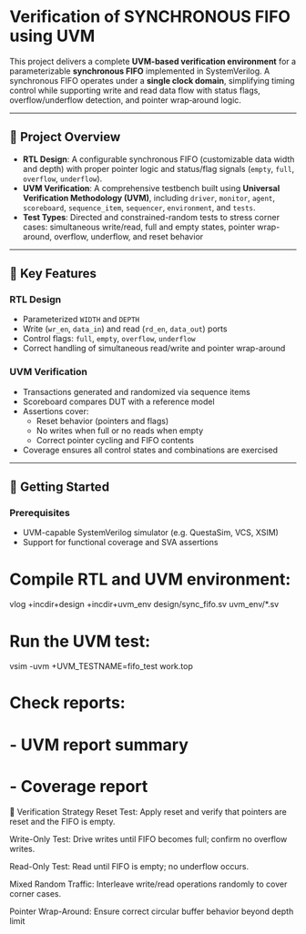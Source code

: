 # Verification of SYNCHRONOUS FIFO using UVM

This project delivers a complete **UVM-based verification environment** for a parameterizable **synchronous FIFO** implemented in SystemVerilog. A synchronous FIFO operates under a **single clock domain**, simplifying timing control while supporting write and read data flow with status flags, overflow/underflow detection, and pointer wrap‑around logic.  

---

## 🧠 Project Overview

- **RTL Design**: A configurable synchronous FIFO (customizable data width and depth) with proper pointer logic and status/flag signals (`empty`, `full`, `overflow`, `underflow`).
- **UVM Verification**: A comprehensive testbench built using **Universal Verification Methodology (UVM)**, including `driver`, `monitor`, `agent`, `scoreboard`, `sequence_item`, `sequencer`, `environment`, and `tests`.
- **Test Types**: Directed and constrained-random tests to stress corner cases: simultaneous write/read, full and empty states, pointer wrap-around, overflow, underflow, and reset behavior 

---


## 🔧 Key Features

### RTL Design  
- Parameterized `WIDTH` and `DEPTH`  
- Write (`wr_en`, `data_in`) and read (`rd_en`, `data_out`) ports  
- Control flags: `full`, `empty`, `overflow`, `underflow`  
- Correct handling of simultaneous read/write and pointer wrap-around

### UVM Verification  
- Transactions generated and randomized via sequence items  
- Scoreboard compares DUT with a reference model  
- Assertions cover:  
  - Reset behavior (pointers and flags)  
  - No writes when full or no reads when empty  
  - Correct pointer cycling and FIFO contents  
- Coverage ensures all control states and combinations are exercised 
---

## 🏁 Getting Started

### Prerequisites  
- UVM-capable SystemVerilog simulator (e.g. QuestaSim, VCS, XSIM)  
- Support for functional coverage and SVA assertions  


# Compile RTL and UVM environment:
vlog +incdir+design +incdir+uvm_env design/sync_fifo.sv uvm_env/*.sv

# Run the UVM test:
vsim -uvm +UVM_TESTNAME=fifo_test work.top

# Check reports:
# - UVM report summary
# - Coverage report


🧪 Verification Strategy
Reset Test: Apply reset and verify that pointers are reset and the FIFO is empty.

Write-Only Test: Drive writes until FIFO becomes full; confirm no overflow writes.

Read-Only Test: Read until FIFO is empty; no underflow occurs.

Mixed Random Traffic: Interleave write/read operations randomly to cover corner cases.

Pointer Wrap-Around: Ensure correct circular buffer behavior beyond depth limit
